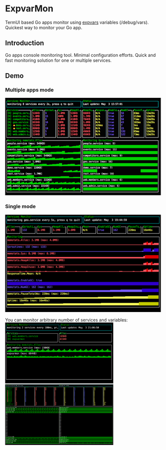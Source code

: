 # ExpvarMon

TermUI based Go apps monitor using [expvars](http://golang.org/pkg/expvar/) variables (/debug/vars). Quickest way to monitor your Go app.

## Introduction

Go apps console monitoring tool. Minimal configuration efforts. Quick and fast monitoring solution for one or multiple services.

## Demo

### Multiple apps mode
<img src="./demo/demo_multi.png" alt="Multi mode" width="800">

### Single mode
<img src="./demo/demo_single.png" alt="Single mode" width="800">

You can monitor arbitrary number of services and variables:
<a href="./demo/demo_1var.png" target="_blank"><img src="./demo/demo_1var.png" alt="1 var" width="350"></a> <a href="./demo/demo_small.png" target="_blank"><img src="./demo/demo_small.png" alt="25 apps" width="350"></a>
